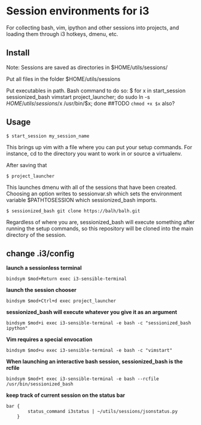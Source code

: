 Session environments for i3
=======================
For collecting bash, vim, ipython and other sessions into 
projects, and loading them through i3 hotkeys, dmenu, etc.

Install
-----------------
Note: Sessions are saved as directories in $HOME/utils/sessions/

Put all files in the folder $HOME/utils/sessions

Put executables in path.  Bash command to do so:
  $ for x in start_session sessionized_bash vimstart project_launcher; do sudo ln -s $HOME/utils/sessions/$x /usr/bin/$x; done
  ##TODO `chmod +x $x` also?


Usage
-----------------

    $ start_session my_session_name

This brings up vim with a file where you can put your setup 
commands. For instance, cd to the directory you want to work 
in or source a virtualenv.

After saving that

    $ project_launcher

This launches dmenu with all of the sessions that have been 
created.  Choosing an option writes to sessionvar.sh which 
sets the environment variable $PATHTOSESSION which 
sessionized_bash imports.

    $ sessionized_bash git clone https://balh/balh.git

Regardless of where you are, sessionized_bash will execute
something after running the setup commands, so this 
repository will be cloned into the main directory of
the session. 

change .i3/config 
------------------

**launch a sessionless terminal**

    bindsym $mod+Return exec i3-sensible-terminal

**launch the session chooser**

    bindsym $mod+Ctrl+d exec project_launcher

**sessionized_bash will execute whatever you give it as an argument**

    bindsym $mod+i exec i3-sensible-terminal -e bash -c "sessionized_bash ipython"

**Vim requires a special envocation**

    bindsym $mod+u exec i3-sensible-terminal -e bash -c "vimstart"

**When launching an interactive bash session, sessionized_bash is the rcfile**

    bindsym $mod+t exec i3-sensible-terminal -e bash --rcfile /usr/bin/sessionized_bash

**keep track of current session on the status bar**

    bar {
            status_command i3status | ~/utils/sessions/jsonstatus.py
        }
